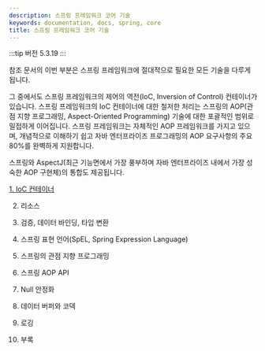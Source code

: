 ```yaml
---
description: 스프링 프레임워크 코어 기술
keywords: documentation, docs, spring, core
title: 스프링 프레임워크 코어 기술
---
```


:::tip
버전 5.3.19
:::

참조 문서의 이번 부분은 스프링 프레임워크에 절대적으로 필요한 모든 기술을 다루게 됩니다.

그 중에서도 스프링 프레임워크의 제어의 역전(IoC, Inversion of Control) 컨테이너가 있습니다.
스프링 프레임워크의 IoC 컨테이너에 대한 철저한 처리는 스프링의 AOP(관점 지향 프로그래밍, Aspect-Oriented Programming) 기술에 대한 포괄적인 범위로 밀접하게 이어집니다.
스프링 프레임워크는 자체적인 AOP 프레임워크를 가지고 있으며, 개념적으로 이해하기 쉽고 자바 엔터프라이즈 프로그래밍의 AOP 요구사항의 주요 80%를 완벽하게 지원합니다.

스프링와 AspectJ(최근 기능면에서 가장 풍부하며 자바 엔터프라이즈 내에서 가장 성숙한 AOP 구현체)의 통합도 제공됩니다.

[1. IoC 컨테이너](ioc/)

2. 리소스

3. 검증, 데이터 바인딩, 타입 변환

4. 스프링 표현 언어(SpEL, Spring Expression Language)

5. 스프링의 관점 지향 프로그래밍

6. 스프링 AOP API

7. Null 안정화

8. 데이터 버퍼와 코덱

9. 로깅

10. 부록